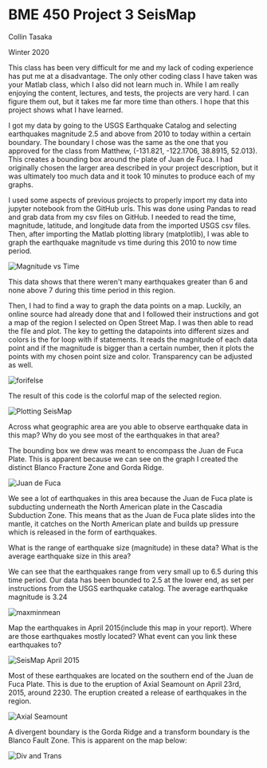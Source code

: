 # BME 450 Project 3 SeisMap
Collin Tasaka

Winter 2020

This class has been very difficult for me and my lack of coding experience has put me at a disadvantage. The only other coding class I have taken was your Matlab class, which I also did not learn much in. While I am really enjoying the content, lectures, and tests, the projects are very hard. I can figure them out, but it takes me far more time than others. I hope that this project shows what I have learned.

I got my data by going to the USGS Earthquake Catalog and selecting earthquakes magnitude 2.5 and above from 2010 to today within a certain boundary. The boundary I chose was the same as the one that you approved for the class from Matthew, (-131.821, -122.1706, 38.8915, 52.013). This creates a bounding box around the plate of Juan de Fuca. I had originally chosen the larger area described in your project description, but it was ultimately too much data and it took 10 minutes to produce each of my graphs.

I used some aspects of previous projects to properly import my data into jupyter notebook from the GitHub urls. This was done using Pandas to read and grab data from my csv files on GitHub. I needed to read the time, magnitude, latitude, and longitude data from the imported USGS csv files. Then, after importing the Matlab plotting library (matplotlib), I was able to graph the earthquake magnitude vs time during this 2010 to now time period.

![Magnitude vs Time](https://github.com/collintheshots/BME-450-Project-3/blob/master/magvstime.png?raw=true)

This data shows that there weren't many earthquakes greater than 6 and none above 7 during this time period in this region.

Then, I had to find a way to graph the data points on a map. Luckily, an online source had already done that and I followed their instructions and got a map of the region I selected on Open Street Map. I was then able to read the file and plot. The key to getting the datapoints into different sizes and colors is the for loop with if statements. It reads the magnitude of each data point and if the magnitude is bigger than a certain number, then it plots the points with my chosen point size and color. Transparency can be adjusted as well.

![forifelse](https://github.com/collintheshots/BME-450-Project-3/blob/master/forifelse.png?raw=true)

The result of this code is the colorful map of the selected region. 

![Plotting SeisMap](https://github.com/collintheshots/BME-450-Project-3/blob/master/Seismic%20Plot.png?raw=true)

Across what geographic area are you able to observe earthquake data in this map? Why do you see most of the earthquakes in that area? 

The bounding box we drew was meant to encompass the Juan de Fuca Plate. This is apparent because we can see on the graph I created the distinct Blanco Fracture Zone and Gorda Ridge.

![Juan de Fuca](https://github.com/collintheshots/BME-450-Project-3/blob/master/Page_092_Figure_1-1.jpg?raw=true)

We see a lot of earthquakes in this area because the Juan de Fuca plate is subducting underneath the North American plate in the Cascadia Subduction Zone. This means that as the Juan de Fuca plate slides into the mantle, it catches on the North American plate and builds up pressure which is released in the form of earthquakes.

What is the range of earthquake size (magnitude) in these data? What is the average earthquake size in this area?

We can see that the earthquakes range from very small up to 6.5 during this time period. Our data has been bounded to 2.5 at the lower end, as set per instructions from the USGS earthquake catalog. The average earthquake magnitude is 3.24

![maxminmean](https://github.com/collintheshots/BME-450-Project-3/blob/master/magnitudeearth.png?raw=true)

Map the earthquakes in April 2015(include this map in your report). Where are those earthquakes mostly located? What event can you link these earthquakes to? 

![SeisMap April 2015](https://github.com/collintheshots/BME-450-Project-3/blob/master/apr2015quakes.png?raw=true)

Most of these earthquakes are located on the southern end of the Juan de Fuca Plate. This is due to the eruption of Axial Seamount on April 23rd, 2015, around 2230. The eruption created a release of earthquakes in the region.

![Axial Seamount](https://github.com/collintheshots/BME-450-Project-3/blob/master/300px-WestcoastSeaplates.svg.png?raw=true)


A divergent boundary is the Gorda Ridge and a transform boundary is the Blanco Fault Zone. This is apparent on the map below:

![Div and Trans](https://github.com/collintheshots/BME-450-Project-3/blob/master/Cascade_Volcanic_Arc.jpg?raw=true)


